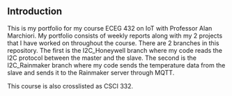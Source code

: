 ## Introduction 
This is my portfolio for my course ECEG 432 on IoT with Professor Alan Marchiori. My portfolio consists of weekly reports along with my 2 projects that I have worked on throughout the course. There are 2 branches in this repository. The first is the I2C_Honeywell branch where my code reads the I2C protocol between the master and the slave. The second is the I2C_Rainmaker branch where my code sends the temperature data from the slave and sends it to the Rainmaker server through MQTT. 

This course is also crosslisted as CSCI 332.
